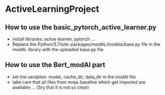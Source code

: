 # ActiveLearningProject


## How to use the basic_pytorch_active_learner.py 
* install libraries: active learner, pytorch ... 
* Replace the Python/3.7/site-packages/modAL/models/base.py file in the modAL library with the uploaded base.py file  


## How to use the Bert_modAl part
* set the variables: model, cache_dir, data_dir in the modAl file 
* take care that all files from mrqa-baseline which get imported are available ... (Sry that it is not so clear)


